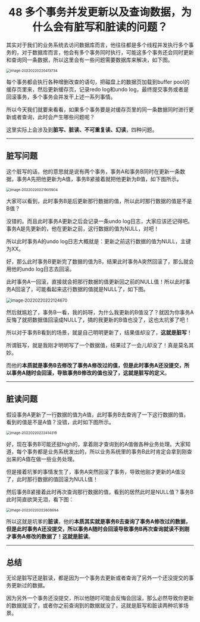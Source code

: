 <h1 align="center">48 多个事务并发更新以及查询数据，为什么会有脏写和脏读的问题？</h1>



其实对于我们的业务系统去访问数据库而言，他往往都是多个线程并发执行多个事务的，对于数据库而言，他会有多个事务同时执行，可能这多个事务还会同时更新和查询同一条数据，所以这里会有一些问题需要数据库来解决，如下图。

<img src="https://studyimages.oss-cn-beijing.aliyuncs.com/img/mysql/34-63/202210201139665.png" alt="image-20220220220413734" style="zoom:67%;" />

每个事务都会执行各种增删改查的语句，把磁盘上的数据页加载到buffer pool的缓存页里来，然后更新缓存页，记录redo log和undo log，最终提交事务或者是回滚事务，多个事务会并发干上述一系列事情。

所以今天我们就要来看看，如果多个事务要是对缓存页里的同一条数据同时进行更新或者查询，此时会产生哪些问题呢？

这里实际上会涉及到**脏写、脏读、不可重复读、幻读**，四种问题。

---

## 脏写问题

这个脏写的话，他的意思就是说有两个事务，事务A和事务B同时在更新一条数据，事务A先把他更新为A值，事务B紧接着就把他更新为B值，如下图所示。

<img src="https://studyimages.oss-cn-beijing.aliyuncs.com/img/mysql/34-63/202210201139666.png" alt="image-20220220221905904" style="zoom:67%;" />

大家可以看到，此时事务B是后更新那行数据的值，所以此时那行数据的值是不是B值？

没错的。而且此时事务A更新之后会记录一条undo log日志，大家应该还记得吧。事务A是先更新的，他在更新之前，这行数据的值为NULL，对吧！

所以此时事务A的undo log日志大概就是：更新之前这行数据的值为NULL，主键为XX。

好，那么此时事务B更新完了数据的值为B，结果此时事务A突然回滚了，那么就会用他的undo log日志去回滚。

此时事务A一回滚，直接就会把那行数据的值更新回之前的NULL值！所以此时事务A回滚了，可能看起来这行数据的值就是NULL了，如下图。

<img src="https://studyimages.oss-cn-beijing.aliyuncs.com/img/mysql/34-63/202210201139667.png" alt="image-20220220222124670" style="zoom:80%;" />

然后就尴尬了，事务B一看，我的妈呀，为什么我更新的B值没了？就因为你事务A反悔了就把数据值回滚成NULL了，搞的我更新的B值也没了，这也太坑爹了吧！

所以对于事务B看到的场景，就是自己明明更新了，结果值却没了，**这就是脏写**！

所谓脏写，就是我刚才明明写了一个数据值，结果过了一会儿却没了！真是莫名其妙。

而他的**本质就是事务B去修改了事务A修改过的值，但是此时事务A还没提交，所以事务A随时会回滚，导致事务B修改的值也没了，这就是脏写的定义**。

---

## 脏读问题

假设事务A更新了一行数据的值为A值，此时事务B去查询了一下这行数据的值，看到的值是不是A值？没错，此时如下图所示。

<img src="https://studyimages.oss-cn-beijing.aliyuncs.com/img/mysql/34-63/202210201139668.png" alt="image-20220220222414319" style="zoom:67%;" />

好，现在事务B可能还挺high的，拿着刚才查询到的A值做各种业务处理。大家知道，每个事务都是业务系统发出的，所以业务系统里的事务B此时肯定会拿到刚查出来的A值在做一些业务处理。

但是接着坑爹的事情发生了，事务A突然回滚了事务，导致他刚才更新的A值没了，此时那行数据的值回滚为NULL值！

然后事务B紧接着此时再次查询那行数据的值，看到的居然此时是NULL值？事务B此时简直欲哭无泪，看下图：

<img src="https://studyimages.oss-cn-beijing.aliyuncs.com/img/mysql/34-63/202210201139669.png" alt="image-20220220222608694" style="zoom:67%;" />

所以这就是坑爹的**脏读**，他的**本质其实就是事务B去查询了事务A修改过的数据，但是此时事务A还没提交，所以事务A随时会回滚导致事务B再次查询就读不到刚才事务A修改的数据了！这就是脏读**。

---

## 总结

无论是脏写还是脏读，都是因为一个事务去更新或者查询了另外一个还没提交的事务更新过的数据。

因为另外一个事务还没提交，所以他随时可能会反悔会回滚，那么必然导致你更新的数据就没了，或者你之前查询到的数据就没了，这就是脏写和脏读两种坑爹场景。
